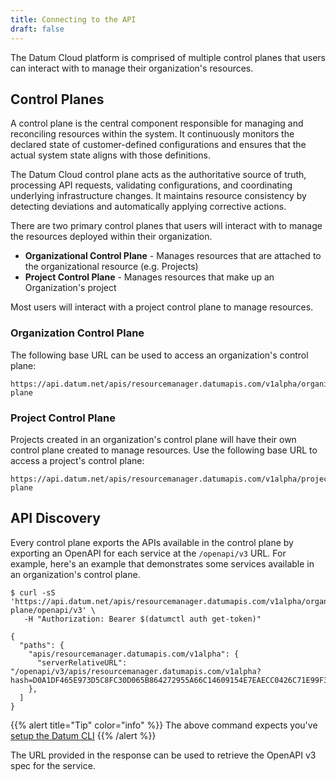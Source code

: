 ```yaml
---
title: Connecting to the API
draft: false
---
```


The Datum Cloud platform is comprised of multiple control planes that users can
interact with to manage their organization's resources.

## Control Planes

A control plane is the central component responsible for managing and
reconciling resources within the system. It continuously monitors the declared
state of customer-defined configurations and ensures that the actual system
state aligns with those definitions.

The Datum Cloud control plane acts as the authoritative source of truth,
processing API requests, validating configurations, and coordinating underlying
infrastructure changes. It maintains resource consistency by detecting
deviations and automatically applying corrective actions.

There are two primary control planes that users will interact with to manage the
resources deployed within their organization.

- **Organizational Control Plane** - Manages resources that are attached to the
  organizational resource (e.g. Projects)
- **Project Control Plane** - Manages resources that make up an Organization's
  project

Most users will interact with a project control plane to manage resources.

### Organization Control Plane

The following base URL can be used to access an organization's control plane:

```url
https://api.datum.net/apis/resourcemanager.datumapis.com/v1alpha/organizations/{organization_id}/control-plane
```

### Project Control Plane

Projects created in an organization's control plane will have their own control
plane created to manage resources. Use the following base URL to access a
project's control plane:

```url
https://api.datum.net/apis/resourcemanager.datumapis.com/v1alpha/projects/{project_id}/control-plane
```

## API Discovery

Every control plane exports the APIs available in the control plane by exporting
an OpenAPI for each service at the `/openapi/v3` URL. For example, here's an
example that demonstrates some services available in an organization's control
plane.

```shell
$ curl -sS 'https://api.datum.net/apis/resourcemanager.datumapis.com/v1alpha/organizations/{organization_id}/control-plane/openapi/v3' \
   -H "Authorization: Bearer $(datumctl auth get-token)"

{
  "paths": {
    "apis/resourcemanager.datumapis.com/v1alpha": {
      "serverRelativeURL": "/openapi/v3/apis/resourcemanager.datumapis.com/v1alpha?hash=D0A1DF465E973D5C8FC30D065B864272955A66C14609154E7EAECC0426C71E99F3982ECBA4D5C6C92EC3DF497E159F2129D0F8A20CDC8E5746583D1BFEA80A52"
    },
  ]
}
```

{{% alert title="Tip" color="info" %}}
The above command expects you've [setup the Datum CLI](../tasks/tools.md)
{{% /alert %}}

The URL provided in the response can be used to retrieve the OpenAPI v3 spec for
the service.
